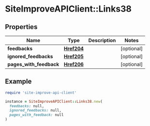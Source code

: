 # SiteImproveAPIClient::Links38

## Properties

| Name | Type | Description | Notes |
| ---- | ---- | ----------- | ----- |
| **feedbacks** | [**Href204**](Href204.md) |  | [optional] |
| **ignored_feedbacks** | [**Href205**](Href205.md) |  | [optional] |
| **pages_with_feedback** | [**Href206**](Href206.md) |  | [optional] |

## Example

```ruby
require 'site-improve-api-client'

instance = SiteImproveAPIClient::Links38.new(
  feedbacks: null,
  ignored_feedbacks: null,
  pages_with_feedback: null
)
```

